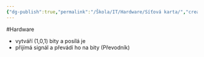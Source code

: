```yaml
---
{"dg-publish":true,"permalink":"/Škola/IT/Hardware/Síťová karta/","created":"2023-12-14T19:18:27.449+01:00","updated":"2024-03-13T18:08:50.594+01:00"}
---
```


#Hardware
- vytváří (1,0,1) bity a posílá je
- přijímá signál a převádí ho na bity (Převodník)